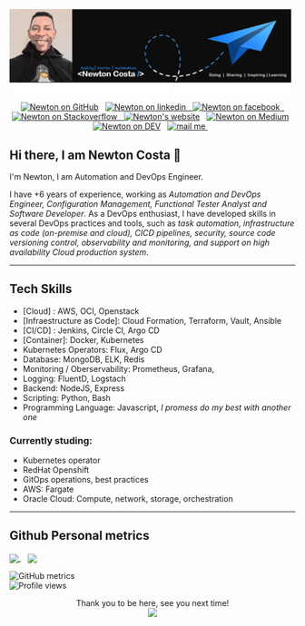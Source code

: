 [![Header](https://github.com/NewtonCosta/NewtonCosta/blob/main/github-banner-2.png "Header")](https://github.com/NewtonCosta)

<p align="center">
  <a href="https://github.com/NewtonCosta"><img height="40" src="https://cdn.jsdelivr.net/npm/simple-icons@3.0.1/icons/github.svg" alt="Newton on GitHub" height="40"></a>&nbsp;&nbsp;
  <a href="https://www.linkedin.com/in/new-costa/"><img src="https://cdn.jsdelivr.net/npm/simple-icons@3.0.1/icons/linkedin.svg" alt="Newton on linkedin" height="40"</a>&nbsp;&nbsp;
  <a href="https://www.facebook.com/NewwCosta"><img src="https://cdn.jsdelivr.net/npm/simple-icons@3.0.1/icons/facebook.svg" alt="Newton on facebook" height="40"</a>&nbsp;&nbsp;
    <a href="https://stackoverflow.com/users/13491142"><img src="https://cdn.jsdelivr.net/npm/simple-icons@3.0.1/icons/stackoverflow.svg" alt="Newton on Stackoverflow" height="40">&nbsp;&nbsp;
  <a href="https://about-newton.netlify.app/"><img src="https://cdn.jsdelivr.net/npm/simple-icons@3.0.1/icons/icloud.svg" alt="Newton's website" height="40"></a>&nbsp;&nbsp;
  <a href="https://medium.com/@newtongomez04"><img  src="https://github.com/stephenajulu/stephenajulu/blob/master/images/icons/medium-brands.svg" alt="Newton on Medium" height="40"></a>&nbsp;&nbsp;
   <a href="https://dev.to/newtoncosta"><img src="https://cdn.jsdelivr.net/npm/simple-icons@3.0.1/icons/dev-dot-to.svg" alt="Newton on DEV" height="40"></a>&nbsp;&nbsp;
  <a href="mailto:newtongomez04@gmail.com"><img  src="https://github.com/stephenajulu/stephenajulu/blob/master/images/icons/envelope-square-solid.svg" alt="mail me" height="40" >
  </a>&nbsp;&nbsp;
</p>


## Hi there, I am Newton Costa 👋

I'm Newton, I am Automation and DevOps Engineer.

I have +6 years of experience, working as _Automation and DevOps Engineer, Configuration Management, Functional Tester Analyst and Software Developer_. As a DevOps enthusiast, I have developed skills in several DevOps practices and tools, such as _task automation, infrastructure as code (on-premise and cloud), CICD pipelines, security, source code versioning control, observability and monitoring, and support on high availability Cloud production system_.

<hr>

## Tech Skills  
 - [Cloud] : AWS, OCI, Openstack
 - [Infraestructure as Code]: Cloud Formation, Terraform, Vault, Ansible
 - [CI/CD] : Jenkins, Circle CI, Argo CD
 - [Container]: Docker, Kubernetes
 - Kubernetes Operators: Flux, Argo CD
 - Database: MongoDB, ELK, Redis
 - Monitoring / Oberservability: Prometheus, Grafana,
 - Logging: FluentD, Logstach
 - Backend: NodeJS, Express
 - Scripting: Python, Bash
 - Programming Language: Javascript, _I promess do my best with another one_

### Currently studing:
- Kubernetes operator
- RedHat Openshift
- GitOps operations, best practices
- AWS: Fargate
- Oracle Cloud: Compute, network, storage, orchestration
<hr>

## Github Personal metrics
<!-- Github metrics: you can build your own at : https://arturssmirnovs.github.io/github-profile-readme-generator/ -->
<p alignt="center">
<a href="#">
  <img height="280" align="center" src="https://github-readme-stats.vercel.app/api?username=NewtonCosta&show_icons=true&theme=midnight-purple" />
</a>&nbsp;&nbsp;
<!-- Github most used language -->
<a href="#">
  <img height="200" align="center" src="https://github-readme-stats.vercel.app/api/top-langs/?username=NewtonCosta&layout=compact" />
</a>
  </p>



<!-- Extended GitHub metrics -->
![GitHub metrics](https://metrics.lecoq.io/NewtonCosta)  
![Profile views](https://gpvc.arturio.dev/NewtonCosta)  

<!-- Github Tropheus -->
<!--
<p align="center">
 <img src="https://github-profile-trophy.vercel.app/?username=NewtonCosta"
</p>
-->
<!-- Pin the most relevant repos to profile-->
<!--
<p>
<img src="https://github-readme-stats.vercel.app/api/pin/?username=NewtonCostaa&repo=github-readme-stats">
</p>
-->

<!-- Visitors counter -->
<p align="center"> 
  Thank you to be here, see you next time!<br>
  <img src="https://profile-counter.glitch.me/NewtonCosta/count.svg" />
</p>
